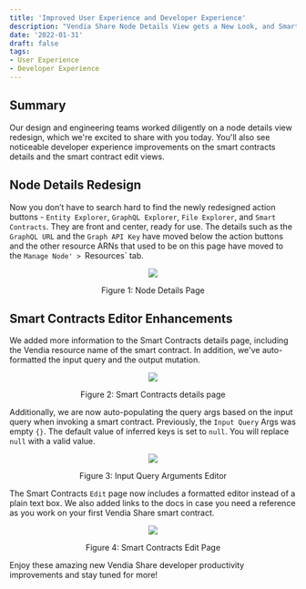 ```yaml
---
title: 'Improved User Experience and Developer Experience'
description: "Vendia Share Node Details View gets a New Look, and Smart Contracts Editor improves developer productivity"
date: '2022-01-31'
draft: false
tags:
- User Experience
- Developer Experience
---
```




## Summary

Our design and engineering teams worked diligently on a node details view redesign, which we're excited to share with you today. You'll also see noticeable developer experience improvements on the smart contracts details and the smart contract edit views. 


## Node Details Redesign

Now you don’t have to search hard to find the newly redesigned action buttons - `Entity Explorer`, `GraphQL Explorer`, `File Explorer`, and `Smart Contracts`. They are front and center, ready for use. The details such as the `GraphQL URL` and the `Graph API Key`  have moved below the action buttons and the other resource ARNs that used to be on this page have moved to the `Manage Node' > `Resources` tab.

<p align="center">
  <img src="https://user-images.githubusercontent.com/96793170/152025230-68abb6a8-2dd3-47fe-b7b3-c89c27177e1e.png" />
</p>
<p align="center">Figure 1: Node Details Page</p>


## Smart Contracts Editor Enhancements

We added more information to the Smart Contracts details page, including the Vendia resource name of the smart contract. In addition, we've auto-formatted the input query and the output mutation.



<p align="center">
  <img src="https://user-images.githubusercontent.com/96793170/152026225-fab1ad94-f305-4277-803e-844106a7af03.png" />
</p>
<p align="center">Figure 2: Smart Contracts details page</p>

Additionally, we are now auto-populating the query args based on the input query when invoking a smart contract. Previously, the `Input Query` Args was empty `{}`. The default value of inferred keys is set to `null`. You will replace `null` with a valid value. 



<p align="center">
  <img src="https://user-images.githubusercontent.com/96793170/152026362-eef7a4e2-a85a-4610-9b94-a8a068f41cc1.png" />
</p>
<p align="center">Figure 3: Input Query Arguments Editor</p>


The Smart Contracts `Edit` page now includes a formatted editor instead of a plain text box. We also added links to the docs in case you need a reference as you work on your first Vendia Share smart contract.


<p align="center">
  <img src="https://user-images.githubusercontent.com/96793170/152026673-bfc9c84d-0cd1-4d92-814d-2a700242e76e.png"/>
</p>
<p align="center">Figure 4: Smart Contracts Edit Page</p>


Enjoy these amazing new Vendia Share developer productivity improvements and stay tuned for more!

